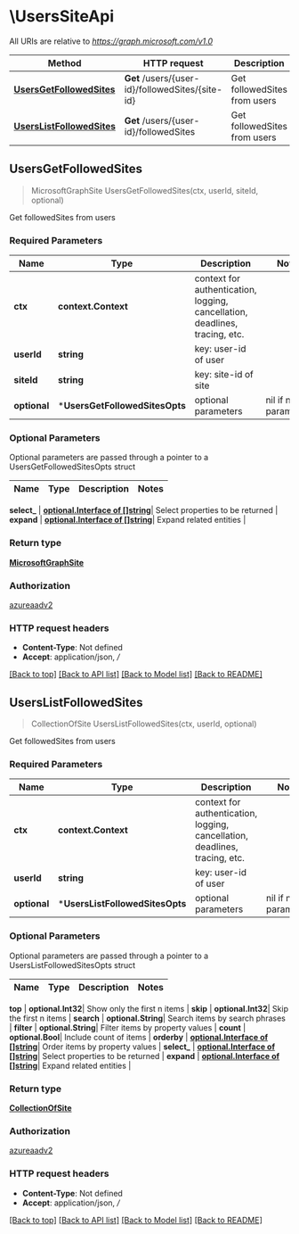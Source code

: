 # \UsersSiteApi

All URIs are relative to *https://graph.microsoft.com/v1.0*

Method | HTTP request | Description
------------- | ------------- | -------------
[**UsersGetFollowedSites**](UsersSiteApi.md#UsersGetFollowedSites) | **Get** /users/{user-id}/followedSites/{site-id} | Get followedSites from users
[**UsersListFollowedSites**](UsersSiteApi.md#UsersListFollowedSites) | **Get** /users/{user-id}/followedSites | Get followedSites from users



## UsersGetFollowedSites

> MicrosoftGraphSite UsersGetFollowedSites(ctx, userId, siteId, optional)

Get followedSites from users

### Required Parameters


Name | Type | Description  | Notes
------------- | ------------- | ------------- | -------------
**ctx** | **context.Context** | context for authentication, logging, cancellation, deadlines, tracing, etc.
**userId** | **string**| key: user-id of user | 
**siteId** | **string**| key: site-id of site | 
 **optional** | ***UsersGetFollowedSitesOpts** | optional parameters | nil if no parameters

### Optional Parameters

Optional parameters are passed through a pointer to a UsersGetFollowedSitesOpts struct


Name | Type | Description  | Notes
------------- | ------------- | ------------- | -------------


 **select_** | [**optional.Interface of []string**](string.md)| Select properties to be returned | 
 **expand** | [**optional.Interface of []string**](string.md)| Expand related entities | 

### Return type

[**MicrosoftGraphSite**](microsoft.graph.site.md)

### Authorization

[azureaadv2](../README.md#azureaadv2)

### HTTP request headers

- **Content-Type**: Not defined
- **Accept**: application/json, */*

[[Back to top]](#) [[Back to API list]](../README.md#documentation-for-api-endpoints)
[[Back to Model list]](../README.md#documentation-for-models)
[[Back to README]](../README.md)


## UsersListFollowedSites

> CollectionOfSite UsersListFollowedSites(ctx, userId, optional)

Get followedSites from users

### Required Parameters


Name | Type | Description  | Notes
------------- | ------------- | ------------- | -------------
**ctx** | **context.Context** | context for authentication, logging, cancellation, deadlines, tracing, etc.
**userId** | **string**| key: user-id of user | 
 **optional** | ***UsersListFollowedSitesOpts** | optional parameters | nil if no parameters

### Optional Parameters

Optional parameters are passed through a pointer to a UsersListFollowedSitesOpts struct


Name | Type | Description  | Notes
------------- | ------------- | ------------- | -------------

 **top** | **optional.Int32**| Show only the first n items | 
 **skip** | **optional.Int32**| Skip the first n items | 
 **search** | **optional.String**| Search items by search phrases | 
 **filter** | **optional.String**| Filter items by property values | 
 **count** | **optional.Bool**| Include count of items | 
 **orderby** | [**optional.Interface of []string**](string.md)| Order items by property values | 
 **select_** | [**optional.Interface of []string**](string.md)| Select properties to be returned | 
 **expand** | [**optional.Interface of []string**](string.md)| Expand related entities | 

### Return type

[**CollectionOfSite**](Collection_of_site.md)

### Authorization

[azureaadv2](../README.md#azureaadv2)

### HTTP request headers

- **Content-Type**: Not defined
- **Accept**: application/json, */*

[[Back to top]](#) [[Back to API list]](../README.md#documentation-for-api-endpoints)
[[Back to Model list]](../README.md#documentation-for-models)
[[Back to README]](../README.md)

